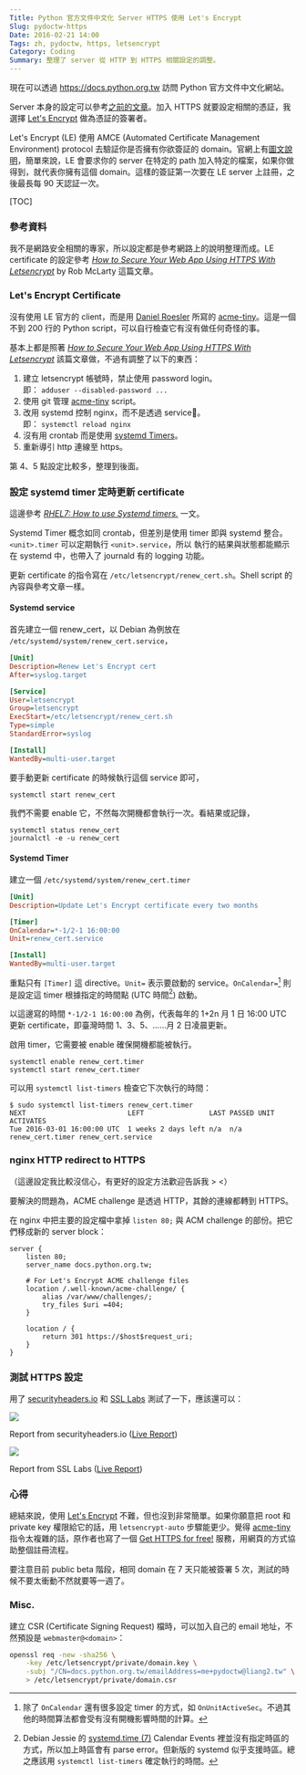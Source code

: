 ```yaml
---
Title: Python 官方文件中文化 Server HTTPS 使用 Let's Encrypt
Slug: pydoctw-https
Date: 2016-02-21 14:00
Tags: zh, pydoctw, https, letsencrypt
Category: Coding 
Summary: 整理了 server 從 HTTP 到 HTTPS 相關設定的調整。
---
```


現在可以透過 <https://docs.python.org.tw> 訪問 Python 官方文件中文化網站。

Server 本身的設定可以參考[之前的文章]({filename}0214_pydoctw_server.md)。加入 HTTPS 就要設定相關的憑証，我選擇 [Let's Encrypt] 做為憑証的簽署者。

Let's Encrypt (LE) 使用 AMCE (Automated Certificate Management Environment) protocol 去驗証你是否擁有你欲簽証的 domain。官網上有[圖文說明](https://letsencrypt.org/howitworks/technology/)，簡單來說，LE 會要求你的 server 在特定的 path 加入特定的檔案，如果你做得到，就代表你擁有這個 domain。這樣的簽証第一次要在 LE server 上註冊，之後最長每 90 天認証一次。

[TOC]


### 參考資料

我不是網路安全相關的專家，所以設定都是參考網路上的說明整理而成。LE certificate 的設定參考 [*How to Secure Your Web App Using HTTPS With Letsencrypt*] by Rob McLarty 這篇文章。


### Let's Encrypt Certificate

沒有使用 LE 官方的 client，而是用 [Daniel Roesler] 所寫的 [acme-tiny]。這是一個不到 200 行的 Python script，可以自行檢查它有沒有做任何奇怪的事。

基本上都是照著 [*How to Secure Your Web App Using HTTPS With Letsencrypt*] 該篇文章做，不過有調整了以下的東西：

1. 建立 letsencrypt 帳號時，禁止使用 password login。<br>
   即： `adduser --disabled-password ...`
2. 使用 git 管理 [acme-tiny] script。
3. 改用 systemd 控制 nginx，而不是透過 service。<br>
   即： `systemctl reload nginx`
4. 沒有用 crontab 而是使用 [systemd Timers](https://wiki.archlinux.org/index.php/Systemd/Timers)。
5. 重新導引 http 連線至 https。

第 4、5 點設定比較多，整理到後面。


### 設定 systemd timer 定時更新 certificate

這邊參考 [*RHEL7: How to use Systemd timers.*] 一文。

Systemd Timer 概念如同 crontab，但差別是使用 timer 即與 systemd 整合。`<unit>.timer` 可以定期執行 `<unit>.service`，所以 <unit> 執行的結果與狀態都能顯示在 systemd 中，也帶入了 journald 有的 logging 功能。

更新 certificate 的指令寫在 `/etc/letsencrypt/renew_cert.sh`。Shell script 的內容與參考文章一樣。

#### Systemd service

首先建立一個 renew_cert，以 Debian 為例放在 `/etc/systemd/system/renew_cert.service`，

```ini
[Unit]
Description=Renew Let's Encrypt cert
After=syslog.target

[Service]
User=letsencrypt
Group=letsencrypt
ExecStart=/etc/letsencrypt/renew_cert.sh
Type=simple
StandardError=syslog

[Install]
WantedBy=multi-user.target
```

要手動更新 certificate 的時候執行這個 service 即可，

```
systemctl start renew_cert
```

我們不需要 enable 它，不然每次開機都會執行一次。看結果或記錄，

```
systemctl status renew_cert
journalctl -e -u renew_cert
```

#### Systemd Timer

建立一個 `/etc/systemd/system/renew_cert.timer`

```ini
[Unit]
Description=Update Let's Encrypt certificate every two months

[Timer]
OnCalendar=*-1/2-1 16:00:00
Unit=renew_cert.service

[Install]
WantedBy=multi-user.target
```

重點只有 `[Timer]` 這 directive。`Unit=` 表示要啟動的 service。`OnCalendar=`[^calendar] 則是設定這 timer 根據指定的時間點 (UTC 時間[^utc]) 啟動。

以這邊寫的時間 `*-1/2-1 16:00:00` 為例，代表每年的 1+2n 月 1 日 16:00 UTC 更新 certificate，即臺灣時間 1、3、5、……月 2 日凌晨更新。

啟用 timer，它需要被 enable 確保開機都能被執行。

```
systemctl enable renew_cert.timer
systemctl start renew_cert.timer
```

可以用 `systemctl list-timers` 檢查它下次執行的時間：

```console
$ sudo systemctl list-timers renew_cert.timer
NEXT                         LEFT                LAST PASSED UNIT             ACTIVATES
Tue 2016-03-01 16:00:00 UTC  1 weeks 2 days left n/a  n/a    renew_cert.timer renew_cert.service
```

[^calendar]: 除了 `OnCalendar` 還有很多設定 timer 的方式，如 `OnUnitActiveSec`。不過其他的時間算法都會受有沒有開機影響時間的計算。

[^utc]: Debian Jessie 的 [systemd.time (7)](https://www.freedesktop.org/software/systemd/man/systemd.time.html#Calendar%20Events) Calendar Events 裡並沒有指定時區的方式，所以加上時區會有 parse error。但新版的 systemd 似乎支援時區。總之應該用 `systemctl list-timers` 確定執行的時間。


### nginx HTTP redirect to HTTPS

（這邊設定我比較沒信心，有更好的設定方法歡迎告訴我 > <）

要解決的問題為，ACME challenge 是透過 HTTP，其餘的連線都轉到 HTTPS。

在 nginx 中把主要的設定檔中拿掉 `listen 80;` 與 ACM challenge 的部份。把它們移成新的 server block： 

```nginx
server {
    listen 80;
    server_name docs.python.org.tw;

    # For Let's Encrypt ACME challenge files
    location /.well-known/acme-challenge/ {
        alias /var/www/challenges/;
        try_files $uri =404;
    }

    location / {
        return 301 https://$host$request_uri;
    }
}
``` 


### 測試 HTTPS 設定

用了 [securityheaders.io](https://securityheaders.io/) 和 [SSL Labs](https://www.ssllabs.com/index.html) 測試了一下，應該還可以：

<div class="figure">
  <img src="{attach}pics/pydoctw_securityheaders_report.png"/>
  <p class="caption center">Report from securityheaders.io (<a href="https://securityheaders.io/?q=https%3A%2F%2Fdocs.python.org.tw%2F3%2F">Live Report</a>)</p>
</div>

<div class="figure">
  <img src="{attach}pics/pydoctw_ssllabs_report.png"/>
  <p class="caption center">Report from SSL Labs (<a href="https://www.ssllabs.com/ssltest/analyze.html?d=docs.python.org.tw">Live Report</a>)</p>
</div>


### 心得

總結來說，使用 [Let's Encrypt] 不難，但也沒到非常簡單。如果你願意把 root 和 private key 權限給它的話，用 `letsencrypt-auto` 步驟能更少。覺得 [acme-tiny] 指令太複雜的話，原作者也寫了一個 [Get HTTPS for free!] 服務，用網頁的方式協助整個註冊流程。

要注意目前 public beta 階段，相同 domain 在 7 天只能被簽署 5 次，測試的時候不要太衝動不然就要等一週了。


### Misc.

建立 CSR (Certificate Signing Request) 檔時，可以加入自己的 email 地址，不然預設是 `webmaster@<domain>`：

```bash
openssl req -new -sha256 \
    -key /etc/letsencrypt/private/domain.key \
    -subj "/CN=docs.python.org.tw/emailAddress=me+pydoctw@liang2.tw" \
    > /etc/letsencrypt/private/domain.csr
```

[Let's Encrypt]: https://letsencrypt.org/
[*How to Secure Your Web App Using HTTPS With Letsencrypt*]: https://robmclarty.com/blog/how-to-secure-your-web-app-using-https-with-letsencrypt

[Daniel Roesler]: https://daylightpirates.org/
[acme-tiny]: https://github.com/diafygi/acme-tiny/

[*RHEL7: How to use Systemd timers.*]: http://www.certdepot.net/rhel7-use-systemd-timers/

[Get HTTPS for free!]: https://gethttpsforfree.com/